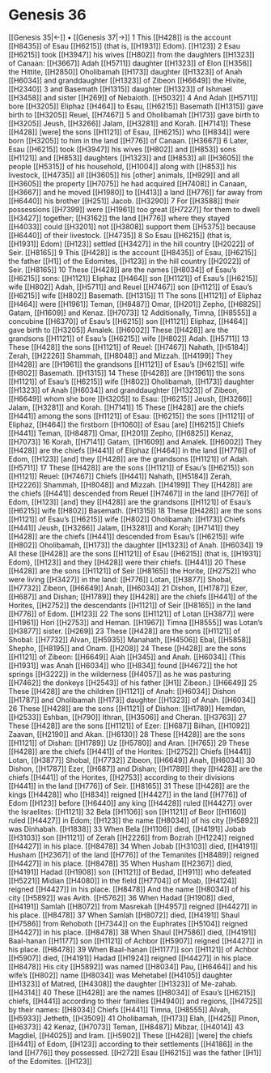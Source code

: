 # Genesis 36
[[Genesis 35|←]] • [[Genesis 37|→]]
1 This [[H428]] is the account [[H8435]] of Esau [[H6215]] (that is, [[H1931]] Edom). [[H123]] 
2 Esau [[H6215]] took [[H3947]] his wives [[H802]] from the daughters [[H1323]] of Canaan: [[H3667]] Adah [[H5711]] daughter [[H1323]] of Elon [[H356]] the Hittite, [[H2850]] Oholibamah [[H173]] daughter [[H1323]] of Anah [[H6034]] and granddaughter [[H1323]] of Zibeon [[H6649]] the Hivite, [[H2340]] 
3 and Basemath [[H1315]] daughter [[H1323]] of Ishmael [[H3458]] and sister [[H269]] of Nebaioth. [[H5032]] 
4 And Adah [[H5711]] bore [[H3205]] Eliphaz [[H464]] to Esau, [[H6215]] Basemath [[H1315]] gave birth to [[H3205]] Reuel, [[H7467]] 
5 and Oholibamah [[H173]] gave birth to [[H3205]] Jeush, [[H3266]] Jalam, [[H3281]] and Korah. [[H7141]] These [[H428]] [were] the sons [[H1121]] of Esau, [[H6215]] who [[H834]] were born [[H3205]] to him in the land [[H776]] of Canaan. [[H3667]] 
6 Later, Esau [[H6215]] took [[H3947]] his wives [[H802]] and [[H853]] sons [[H1121]] and [[H853]] daughters [[H1323]] and [[H853]] all [[H3605]] the people [[H5315]] of his household, [[H1004]] along with [[H853]] his livestock, [[H4735]] all [[H3605]] his [other] animals, [[H929]] and all [[H3605]] the property [[H7075]] he had acquired [[H7408]] in Canaan, [[H3667]] and he moved [[H1980]] to [[H413]] a land [[H776]] far away from [[H6440]] his brother [[H251]] Jacob. [[H3290]] 
7 For [[H3588]] their possessions [[H7399]] were [[H1961]] too great [[H7227]] for them to dwell [[H3427]] together; [[H3162]] the land [[H776]] where they stayed [[H4033]] could [[H3201]] not [[H3808]] support them [[H5375]] because [[H6440]] of their livestock. [[H4735]] 
8 So Esau [[H6215]] (that is, [[H1931]] Edom) [[H123]] settled [[H3427]] in the hill country [[H2022]] of Seir. [[H8165]] 
9 This [[H428]] is the account [[H8435]] of Esau, [[H6215]] the father [[H1]] of the Edomites, [[H123]] in the hill country [[H2022]] of Seir. [[H8165]] 
10 These [[H428]] are the names [[H8034]] of Esau’s [[H6215]] sons: [[H1121]] Eliphaz [[H464]] son [[H1121]] of Esau’s [[H6215]] wife [[H802]] Adah, [[H5711]] and Reuel [[H7467]] son [[H1121]] of Esau’s [[H6215]] wife [[H802]] Basemath. [[H1315]] 
11 The sons [[H1121]] of Eliphaz [[H464]] were [[H1961]] Teman, [[H8487]] Omar, [[H201]] Zepho, [[H6825]] Gatam, [[H1609]] and Kenaz. [[H7073]] 
12 Additionally, Timna, [[H8555]] a concubine [[H6370]] of Esau’s [[H6215]] son [[H1121]] Eliphaz, [[H464]] gave birth to [[H3205]] Amalek. [[H6002]] These [[H428]] are the grandsons [[H1121]] of Esau’s [[H6215]] wife [[H802]] Adah. [[H5711]] 
13 These [[H428]] the sons [[H1121]] of Reuel: [[H7467]] Nahath, [[H5184]] Zerah, [[H2226]] Shammah, [[H8048]] and Mizzah. [[H4199]] They [[H428]] are [[H1961]] the grandsons [[H1121]] of Esau’s [[H6215]] wife [[H802]] Basemath. [[H1315]] 
14 These [[H428]] are [[H1961]] the sons [[H1121]] of Esau’s [[H6215]] wife [[H802]] Oholibamah, [[H173]] daughter [[H1323]] of Anah [[H6034]] and granddaughter [[H1323]] of Zibeon, [[H6649]] whom she bore [[H3205]] to Esau: [[H6215]] Jeush, [[H3266]] Jalam, [[H3281]] and Korah. [[H7141]] 
15 These [[H428]] are the chiefs [[H441]] among the sons [[H1121]] of Esau: [[H6215]] the sons [[H1121]] of Eliphaz, [[H464]] the firstborn [[H1060]] of Esau [are] [[H6215]] Chiefs [[H441]] Teman, [[H8487]] Omar, [[H201]] Zepho, [[H6825]] Kenaz, [[H7073]] 
16 Korah, [[H7141]] Gatam, [[H1609]] and Amalek. [[H6002]] They [[H428]] are the chiefs [[H441]] of Eliphaz [[H464]] in the land [[H776]] of Edom, [[H123]] [and] they [[H428]] are the grandsons [[H1121]] of Adah. [[H5711]] 
17 These [[H428]] are the sons [[H1121]] of Esau’s [[H6215]] son [[H1121]] Reuel: [[H7467]] Chiefs [[H441]] Nahath, [[H5184]] Zerah, [[H2226]] Shammah, [[H8048]] and Mizzah. [[H4199]] They [[H428]] are the chiefs [[H441]] descended from Reuel [[H7467]] in the land [[H776]] of Edom, [[H123]] [and] they [[H428]] are the grandsons [[H1121]] of Esau’s [[H6215]] wife [[H802]] Basemath. [[H1315]] 
18 These [[H428]] are the sons [[H1121]] of Esau’s [[H6215]] wife [[H802]] Oholibamah: [[H173]] Chiefs [[H441]] Jeush, [[H3266]] Jalam, [[H3281]] and Korah; [[H7141]] they [[H428]] are the chiefs [[H441]] descended from Esau’s [[H6215]] wife [[H802]] Oholibamah, [[H173]] the daughter [[H1323]] of Anah. [[H6034]] 
19 All these [[H428]] are the sons [[H1121]] of Esau [[H6215]] (that is, [[H1931]] Edom), [[H123]] and they [[H428]] were their chiefs. [[H441]] 
20 These [[H428]] are the sons [[H1121]] of Seir [[H8165]] the Horite, [[H2752]] who were living [[H3427]] in the land: [[H776]] Lotan, [[H3877]] Shobal, [[H7732]] Zibeon, [[H6649]] Anah, [[H6034]] 
21 Dishon, [[H1787]] Ezer, [[H687]] and Dishan; [[H1789]] they [[H428]] are the chiefs [[H441]] of the Horites, [[H2752]] the descendants [[H1121]] of Seir [[H8165]] in the land [[H776]] of Edom. [[H123]] 
22 The sons [[H1121]] of Lotan [[H3877]] were [[H1961]] Hori [[H2753]] and Heman. [[H1967]] Timna [[H8555]] was Lotan’s [[H3877]] sister. [[H269]] 
23 These [[H428]] are the sons [[H1121]] of Shobal: [[H7732]] Alvan, [[H5935]] Manahath, [[H4506]] Ebal, [[H5858]] Shepho, [[H8195]] and Onam. [[H208]] 
24 These [[H428]] are the sons [[H1121]] of Zibeon: [[H6649]] Aiah [[H345]] and Anah. [[H6034]] (This [[H1931]] was Anah [[H6034]] who [[H834]] found [[H4672]] the hot springs [[H3222]] in the wilderness [[H4057]] as he was pasturing [[H7462]] the donkeys [[H2543]] of his father [[H1]] Zibeon.) [[H6649]] 
25 These [[H428]] are the children [[H1121]] of Anah: [[H6034]] Dishon [[H1787]] and Oholibamah [[H173]] daughter [[H1323]] of Anah. [[H6034]] 
26 These [[H428]] are the sons [[H1121]] of Dishon: [[H1789]] Hemdan, [[H2533]] Eshban, [[H790]] Ithran, [[H3506]] and Cheran. [[H3763]] 
27 These [[H428]] are the sons [[H1121]] of Ezer: [[H687]] Bilhan, [[H1092]] Zaavan, [[H2190]] and Akan. [[H6130]] 
28 These [[H428]] are the sons [[H1121]] of Dishan: [[H1789]] Uz [[H5780]] and Aran. [[H765]] 
29 These [[H428]] are the chiefs [[H441]] of the Horites: [[H2752]] Chiefs [[H441]] Lotan, [[H3877]] Shobal, [[H7732]] Zibeon, [[H6649]] Anah, [[H6034]] 
30 Dishon, [[H1787]] Ezer, [[H687]] and Dishan; [[H1789]] they [[H428]] are the chiefs [[H441]] of the Horites, [[H2753]] according to their divisions [[H441]] in the land [[H776]] of Seir. [[H8165]] 
31 These [[H428]] are the kings [[H4428]] who [[H834]] reigned [[H4427]] in the land [[H776]] of Edom [[H123]] before [[H6440]] any king [[H4428]] ruled [[H4427]] over the Israelites: [[H1121]] 
32 Bela [[H1106]] son [[H1121]] of Beor [[H1160]] ruled [[H4427]] in Edom; [[H123]] the name [[H8034]] of his city [[H5892]] was Dinhabah. [[H1838]] 
33 When Bela [[H1106]] died, [[H4191]] Jobab [[H3103]] son [[H1121]] of Zerah [[H2226]] from Bozrah [[H1224]] reigned [[H4427]] in his place. [[H8478]] 
34 When Jobab [[H3103]] died, [[H4191]] Husham [[H2367]] of the land [[H776]] of the Temanites [[H8489]] reigned [[H4427]] in his place. [[H8478]] 
35 When Husham [[H2367]] died, [[H4191]] Hadad [[H1908]] son [[H1121]] of Bedad, [[H911]] who defeated [[H5221]] Midian [[H4080]] in the field [[H7704]] of Moab, [[H4124]] reigned [[H4427]] in his place. [[H8478]] And the name [[H8034]] of his city [[H5892]] was Avith. [[H5762]] 
36 When Hadad [[H1908]] died, [[H4191]] Samlah [[H8072]] from Masrekah [[H4957]] reigned [[H4427]] in his place. [[H8478]] 
37 When Samlah [[H8072]] died, [[H4191]] Shaul [[H7586]] from Rehoboth [[H7344]] on the Euphrates [[H5104]] reigned [[H4427]] in his place. [[H8478]] 
38 When Shaul [[H7586]] died, [[H4191]] Baal-hanan [[H1177]] son [[H1121]] of Achbor [[H5907]] reigned [[H4427]] in his place. [[H8478]] 
39 When Baal-hanan [[H1177]] son [[H1121]] of Achbor [[H5907]] died, [[H4191]] Hadad [[H1924]] reigned [[H4427]] in his place. [[H8478]] His city [[H5892]] was named [[H8034]] Pau, [[H6464]] and his wife’s [[H802]] name [[H8034]] was Mehetabel [[H4105]] daughter [[H1323]] of Matred, [[H4308]] the daughter [[H1323]] of Me-zahab. [[H4314]] 
40 These [[H428]] are the names [[H8034]] of Esau’s [[H6215]] chiefs, [[H441]] according to their families [[H4940]] and regions, [[H4725]] by their names: [[H8034]] Chiefs [[H441]] Timna, [[H8555]] Alvah, [[H5933]] Jetheth, [[H3509]] 
41 Oholibamah, [[H173]] Elah, [[H425]] Pinon, [[H6373]] 
42 Kenaz, [[H7073]] Teman, [[H8487]] Mibzar, [[H4014]] 
43 Magdiel, [[H4025]] and Iram. [[H5902]] These [[H428]] [were] the chiefs [[H441]] of Edom, [[H123]] according to their settlements [[H4186]] in the land [[H776]] they possessed. [[H272]] Esau [[H6215]] was the father [[H1]] of the Edomites. [[H123]] 
